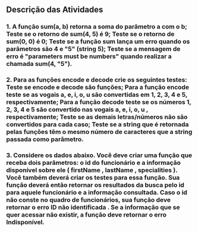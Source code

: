 ## Descrição das Atividades

### 1. A função sum(a, b) retorna a soma do parâmetro a com o b; Teste se o retorno de sum(4, 5) é 9; Teste se o retorno de sum(0, 0) é 0; Teste se a função sum lança um erro quando os parâmetros são 4 e "5" (string 5); Teste se a mensagem de erro é "parameters must be numbers" quando realizar a chamada sum(4, "5").

### 2. Para as funções encode e decode crie os seguintes testes: Teste se encode e decode são funções; Para a função encode teste se as vogais a, e, i, o, u são convertidas em 1, 2, 3, 4 e 5, respectivamente; Para a função decode teste se os números 1, 2, 3, 4 e 5 são convertido nas vogais a, e, i, o, u , respectivamente; Teste se as demais letras/números não são convertidos para cada caso; Teste se a string que é retornada pelas funções têm o mesmo número de caracteres que a string passada como parâmetro.

### 3. Considere os dados abaixo. Você deve criar uma função que receba dois parâmetros: o id do funcionário e a informação disponível sobre ele ( firstName , lastName , specialities ). Você também deverá criar os testes para essa função. Sua função deverá então retornar os resultados da busca pelo id para aquele funcionário e a informação consultada. Caso o id não conste no quadro de funcionários, sua função deve retornar o erro ID não identificada . Se a informação que se quer acessar não existir, a função deve retornar o erro Indisponível.